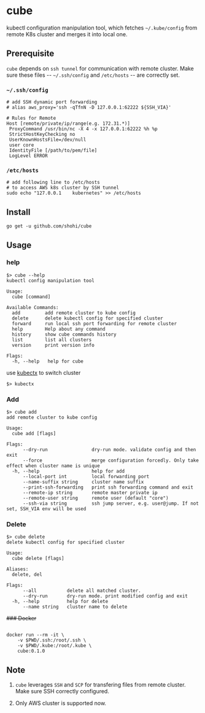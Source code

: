 # cube
kubectl configuration manipulation tool, which fetches `~/.kube/config` from remote K8s cluster and merges it into local one.

## Prerequisite
`cube` depends on `ssh tunnel` for communication with remote cluster. Make sure these files -- `~/.ssh/config` and `/etc/hosts` -- are correctly set.

### `~/.ssh/config`

```terminal
# add SSH dynamic port forwarding
# alias aws_proxy='ssh -qTfnN -D 127.0.0.1:62222 ${SSH_VIA}'

# Rules for Remote
Host [remote/private/ip/range(e.g. 172.31.*)]
 ProxyCommand /usr/bin/nc -X 4 -x 127.0.0.1:62222 %h %p
 StrictHostKeyChecking no
 UserKnownHostsFile=/dev/null
 user core
 IdentityFile [/path/to/pem/file]
 LogLevel ERROR

```

### `/etc/hosts`

```terminal
# add following line to /etc/hosts
# to access AWS k8s cluster by SSH tunnel
sudo echo "127.0.0.1	kubernetes" >> /etc/hosts
```

## Install

```
go get -u github.com/shohi/cube

```

## Usage

### help

```
$> cube --help
kubectl config manipulation tool

Usage:
  cube [command]

Available Commands:
  add         add remote cluster to kube config
  delete      delete kubectl config for specified cluster
  forward     run local ssh port forwarding for remote cluster
  help        Help about any command
  history     show cube commands history
  list        list all clusters
  version     print version info

Flags:
  -h, --help   help for cube

```

use [kubectx](https://github.com/ahmetb/kubectx) to switch cluster

```
$> kubectx
```

### Add

```
$> cube add
add remote cluster to kube config

Usage:
  cube add [flags]

Flags:
      --dry-run                dry-run mode. validate config and then exit
      --force                  merge configuration forcedly. Only take effect when cluster name is unique
  -h, --help                   help for add
      --local-port int         local forwarding port
      --name-suffix string     cluster name suffix
      --print-ssh-forwarding   print ssh forwarding command and exit
      --remote-ip string       remote master private ip
      --remote-user string     remote user (default "core")
      --ssh-via string         ssh jump server, e.g. user@jump. If not set, SSH_VIA env will be used
```

### Delete

```
$> cube delete
delete kubectl config for specified cluster

Usage:
  cube delete [flags]

Aliases:
  delete, del

Flags:
      --all           delete all matched cluster.
      --dry-run       dry-run mode. print modified config and exit
  -h, --help          help for delete
      --name string   cluster name to delete
```

~~### Docker~~

```terminal

docker run --rm -it \
    -v $PWD/.ssh:/root/.ssh \
    -v $PWD/.kube:/root/.kube \
    cube:0.1.0

```

## Note
1. `cube` leverages `SSH` and `SCP` for transfering files from remote cluster. Make sure SSH correctly configured.

2. Only AWS cluster is supported now.
